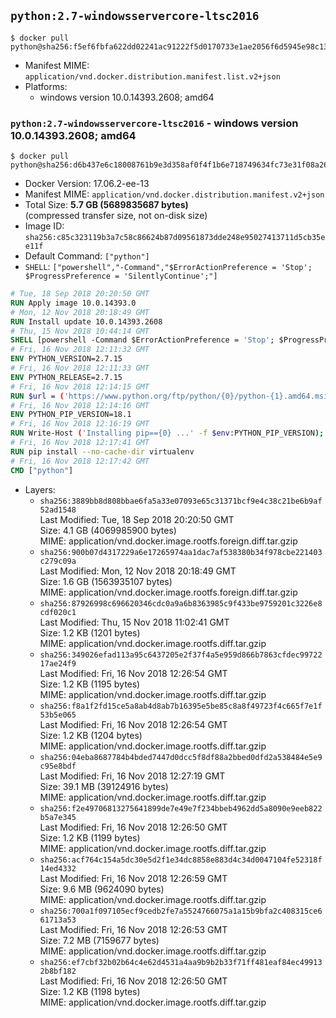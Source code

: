 ## `python:2.7-windowsservercore-ltsc2016`

```console
$ docker pull python@sha256:f5ef6fbfa622dd02241ac91222f5d0170733e1ae2056f6d5945e98c13b9ce110
```

-	Manifest MIME: `application/vnd.docker.distribution.manifest.list.v2+json`
-	Platforms:
	-	windows version 10.0.14393.2608; amd64

### `python:2.7-windowsservercore-ltsc2016` - windows version 10.0.14393.2608; amd64

```console
$ docker pull python@sha256:d6b437e6c18008761b9e3d358af0f4f1b6e718749634fc73e31f08a260c4d5ac
```

-	Docker Version: 17.06.2-ee-13
-	Manifest MIME: `application/vnd.docker.distribution.manifest.v2+json`
-	Total Size: **5.7 GB (5689835687 bytes)**  
	(compressed transfer size, not on-disk size)
-	Image ID: `sha256:c85c323119b3a7c58c86624b87d09561873dde248e95027413711d5cb35ee11f`
-	Default Command: `["python"]`
-	`SHELL`: `["powershell","-Command","$ErrorActionPreference = 'Stop'; $ProgressPreference = 'SilentlyContinue';"]`

```dockerfile
# Tue, 18 Sep 2018 20:20:50 GMT
RUN Apply image 10.0.14393.0
# Mon, 12 Nov 2018 20:18:49 GMT
RUN Install update 10.0.14393.2608
# Thu, 15 Nov 2018 10:44:14 GMT
SHELL [powershell -Command $ErrorActionPreference = 'Stop'; $ProgressPreference = 'SilentlyContinue';]
# Fri, 16 Nov 2018 12:11:32 GMT
ENV PYTHON_VERSION=2.7.15
# Fri, 16 Nov 2018 12:11:33 GMT
ENV PYTHON_RELEASE=2.7.15
# Fri, 16 Nov 2018 12:14:15 GMT
RUN $url = ('https://www.python.org/ftp/python/{0}/python-{1}.amd64.msi' -f $env:PYTHON_RELEASE, $env:PYTHON_VERSION); 	Write-Host ('Downloading {0} ...' -f $url); 	[Net.ServicePointManager]::SecurityProtocol = [Net.SecurityProtocolType]::Tls12; 	Invoke-WebRequest -Uri $url -OutFile 'python.msi'; 		Write-Host 'Installing ...'; 	Start-Process msiexec -Wait 		-ArgumentList @( 			'/i', 			'python.msi', 			'/quiet', 			'/qn', 			'TARGETDIR=C:\Python', 			'ALLUSERS=1', 			'ADDLOCAL=DefaultFeature,Extensions,TclTk,Tools,PrependPath' 		); 		$env:PATH = [Environment]::GetEnvironmentVariable('PATH', [EnvironmentVariableTarget]::Machine); 		Write-Host 'Verifying install ...'; 	Write-Host '  python --version'; python --version; 		Write-Host 'Removing ...'; 	Remove-Item python.msi -Force; 		Write-Host 'Complete.';
# Fri, 16 Nov 2018 12:14:16 GMT
ENV PYTHON_PIP_VERSION=18.1
# Fri, 16 Nov 2018 12:16:19 GMT
RUN Write-Host ('Installing pip=={0} ...' -f $env:PYTHON_PIP_VERSION); 	[Net.ServicePointManager]::SecurityProtocol = [Net.SecurityProtocolType]::Tls12; 	Invoke-WebRequest -Uri 'https://bootstrap.pypa.io/get-pip.py' -OutFile 'get-pip.py'; 	python get-pip.py 		--disable-pip-version-check 		--no-cache-dir 		('pip=={0}' -f $env:PYTHON_PIP_VERSION) 	; 	Remove-Item get-pip.py -Force; 		Write-Host 'Verifying pip install ...'; 	pip --version; 		Write-Host 'Complete.';
# Fri, 16 Nov 2018 12:17:41 GMT
RUN pip install --no-cache-dir virtualenv
# Fri, 16 Nov 2018 12:17:42 GMT
CMD ["python"]
```

-	Layers:
	-	`sha256:3889bb8d808bbae6fa5a33e07093e65c31371bcf9e4c38c21be6b9af52ad1548`  
		Last Modified: Tue, 18 Sep 2018 20:20:50 GMT  
		Size: 4.1 GB (4069985900 bytes)  
		MIME: application/vnd.docker.image.rootfs.foreign.diff.tar.gzip
	-	`sha256:900b07d4317229a6e17265974aa1dac7af538380b34f978cbe221403c279c09a`  
		Last Modified: Mon, 12 Nov 2018 20:18:49 GMT  
		Size: 1.6 GB (1563935107 bytes)  
		MIME: application/vnd.docker.image.rootfs.foreign.diff.tar.gzip
	-	`sha256:87926998c696620346cdc0a9a6b8363985c9f433be9759201c3226e8cdf020c1`  
		Last Modified: Thu, 15 Nov 2018 11:02:41 GMT  
		Size: 1.2 KB (1201 bytes)  
		MIME: application/vnd.docker.image.rootfs.diff.tar.gzip
	-	`sha256:349026efad113a95c6437205e2f37f4a5e959d866b7863cfdec9972217ae24f9`  
		Last Modified: Fri, 16 Nov 2018 12:26:54 GMT  
		Size: 1.2 KB (1195 bytes)  
		MIME: application/vnd.docker.image.rootfs.diff.tar.gzip
	-	`sha256:f8a1f2fd15ce5a8ab4d8ab7b16395e5be85c8a8f49723f4c665f7e1f53b5e065`  
		Last Modified: Fri, 16 Nov 2018 12:26:54 GMT  
		Size: 1.2 KB (1204 bytes)  
		MIME: application/vnd.docker.image.rootfs.diff.tar.gzip
	-	`sha256:04eba8687784b4bded7447d0dcc5f8df88a2bbed0dfd2a538484e5e9c95e8bdf`  
		Last Modified: Fri, 16 Nov 2018 12:27:19 GMT  
		Size: 39.1 MB (39124916 bytes)  
		MIME: application/vnd.docker.image.rootfs.diff.tar.gzip
	-	`sha256:f2e49706813275641899de7e49e7f234bbeb4962dd5a8090e9eeb822b5a7e345`  
		Last Modified: Fri, 16 Nov 2018 12:26:50 GMT  
		Size: 1.2 KB (1199 bytes)  
		MIME: application/vnd.docker.image.rootfs.diff.tar.gzip
	-	`sha256:acf764c154a5dc30e5d2f1e34dc8858e883d4c34d0047104fe52318f14ed4332`  
		Last Modified: Fri, 16 Nov 2018 12:26:59 GMT  
		Size: 9.6 MB (9624090 bytes)  
		MIME: application/vnd.docker.image.rootfs.diff.tar.gzip
	-	`sha256:700a1f097105ecf9cedb2fe7a5524766075a1a15b9bfa2c408315ce661713a53`  
		Last Modified: Fri, 16 Nov 2018 12:26:53 GMT  
		Size: 7.2 MB (7159677 bytes)  
		MIME: application/vnd.docker.image.rootfs.diff.tar.gzip
	-	`sha256:ef7cbf32b02b64c4e62d4531a4aa9b9b2b33f71ff481eaf84ec499132b8bf182`  
		Last Modified: Fri, 16 Nov 2018 12:26:50 GMT  
		Size: 1.2 KB (1198 bytes)  
		MIME: application/vnd.docker.image.rootfs.diff.tar.gzip
